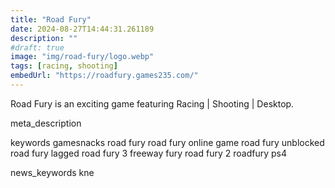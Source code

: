 ```yaml
---
title: "Road Fury"
date: 2024-08-27T14:44:31.261189
description: ""
#draft: true
image: "img/road-fury/logo.webp"
tags: [racing, shooting]
embedUrl: "https://roadfury.games235.com/"
---
```


Road Fury is an exciting game featuring Racing | Shooting | Desktop.

meta_description



keywords
gamesnacks road fury road fury online game road fury unblocked road fury lagged road fury 3 freeway fury road fury 2 roadfury ps4


news_keywords
kne
